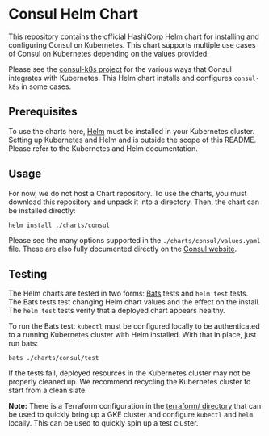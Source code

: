 # Consul Helm Chart

This repository contains the official HashiCorp Helm chart for installing
and configuring Consul on Kubernetes. This chart supports multiple use
cases of Consul on Kubernetes depending on the values provided.

Please see the [consul-k8s project](https://github.com/hashicorp/consul-k8s)
for the various ways that Consul integrates with Kubernetes. This Helm chart
installs and configures `consul-k8s` in some cases.

## Prerequisites

To use the charts here, [Helm](https://helm.sh/) must be installed in your
Kubernetes cluster. Setting up Kubernetes and Helm and is outside the scope
of this README. Please refer to the Kubernetes and Helm documentation.

## Usage

For now, we do not host a Chart repository. To use the charts, you must
download this repository and unpack it into a directory. Then, the chart can
be installed directly:

    helm install ./charts/consul

Please see the many options supported in the `./charts/consul/values.yaml`
file. These are also fully documented directly on the
[Consul website](https://www.consul.io/docs/).

## Testing

The Helm charts are tested in two forms: [Bats](https://github.com/bats-core/bats-core)
tests and `helm test` tests. The Bats tests test changing Helm chart values and
the effect on the install. The `helm test` tests verify that a deployed chart
appears healthy.

To run the Bats test: `kubectl` must be configured locally to be authenticated
to a running Kubernetes cluster with Helm installed. With that in place,
just run bats:

    bats ./charts/consul/test

If the tests fail, deployed resources in the Kubernetes cluster may not
be properly cleaned up. We recommend recycling the Kubernetes cluster to
start from a clean slate.

**Note:** There is a Terraform configuration in the
[terraform/ directory](https://github.com/hashicorp/consul-k8s/tree/master/terraform)
that can be used to quickly bring up a GKE cluster and configure
`kubectl` and `helm` locally. This can be used to quickly spin up a test
cluster.

